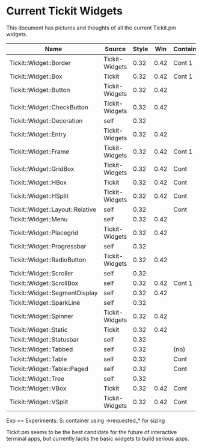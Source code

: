 # Current Tickit Widgets

This document has pictures and thoughts of all the current Tickit.pm
widgets.

| Name                             | Source         | Style | Win  | Container | Notes | Exp |
|----------------------------------|----------------|-------|------|-----------|-------|-----|
| Tickit::Widget::Border           | Tickit-Widgets | 0.32  | 0.42 | Cont 1    |       | S   |
| Tickit::Widget::Box              | Tickit         | 0.32  | 0.42 | Cont 1    |       | S   |
| Tickit::Widget::Button           | Tickit-Widgets | 0.32  | 0.42 |           |       |     |
| Tickit::Widget::CheckButton      | Tickit-Widgets | 0.32  | 0.42 |           |       |     |
| Tickit::Widget::Decoration       | self           | 0.32  |      |           |       |     |
| Tickit::Widget::Entry            | Tickit-Widgets | 0.32  | 0.42 |           |       |     |
| Tickit::Widget::Frame            | Tickit-Widgets | 0.32  | 0.42 | Cont 1    |       | S   |
| Tickit::Widget::GridBox          | Tickit-Widgets | 0.32  | 0.42 | Cont      |       | S   |
| Tickit::Widget::HBox             | Tickit         | 0.32  | 0.42 | Cont      |       | S   |
| Tickit::Widget::HSplit           | Tickit-Widgets | 0.32  | 0.42 | Cont      |       | S   |
| Tickit::Widget::Layout::Relative | self           | 0.32  |      | Cont      |       |     |
| Tickit::Widget::Menu             | self           | 0.32  | 0.42 |           |       |     |
| Tickit::Widget::Placegrid        | Tickit-Widgets | 0.32  | 0.42 |           |       |     |
| Tickit::Widget::Progressbar      | self           | 0.32  |      |           |       |     |
| Tickit::Widget::RadioButton      | Tickit-Widgets | 0.32  | 0.42 |           |       |     |
| Tickit::Widget::Scroller         | self           | 0.32  |      |           |       |     |
| Tickit::Widget::ScrollBox        | self           | 0.32  | 0.42 | Cont 1    |       |     |
| Tickit::Widget::SegmentDisplay   | self           | 0.32  | 0.42 |           |       |     |
| Tickit::Widget::SparkLine        | self           | 0.32  |      |           |       |     |
| Tickit::Widget::Spinner          | Tickit-Widgets | 0.32  | 0.42 |           |       |     |
| Tickit::Widget::Static           | Tickit         | 0.32  | 0.42 |           |       |     |
| Tickit::Widget::Statusbar        | self           | 0.32  |      |           |       |     |
| Tickit::Widget::Tabbed           | self           | 0.32  |      | (no)      |       |     |
| Tickit::Widget::Table            | self           | 0.32  |      | Cont      |       |     |
| Tickit::Widget::Table::Paged     | self           | 0.32  |      | Cont      |       |     |
| Tickit::Widget::Tree             | self           | 0.32  |      |           |       |     |
| Tickit::Widget::VBox             | Tickit         | 0.32  | 0.42 | Cont      |       | S   |
| Tickit::Widget::VSplit           | Tickit-Widgets | 0.32  | 0.42 | Cont      |       | S   |

Exp == Experiments:
  S: container using ->requested_* for sizing

Tickit.pm seems to be the best candidate for the future of
interactive terminal apps, but currently lacks the basic widgets to
build serious apps.

